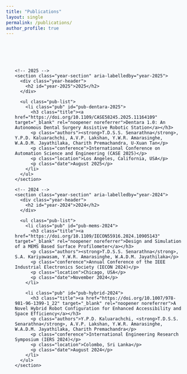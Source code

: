 ```yaml
---
title: "Publications"
layout: single
permalink: /publications/
author_profile: true
---
```


<html lang="en">
<head>
  <meta charset="utf-8" />
  <meta name="viewport" content="width=device-width,initial-scale=1" />
  <title>Publications — Sanjaya Senarathna</title>
  <style>
    :root{--bg:#f8fafc;--card:#ffffff;--muted:#586169;--accent:#0b5cff}
    html,body{height:100%;margin:0;font-family:Inter, system-ui, -apple-system, "Segoe UI", Roboto, "Helvetica Neue", Arial; background:var(--bg);color:#0b1220}
    .wrap{max-width:1100px;margin:48px auto;padding:24px}
    h1{font-size:1.6rem;margin:0 0 8px}
    p.lead{margin:0 0 24px;color:var(--muted)}

    .year-section{margin:28px 0}
    .year-header{display:flex;align-items:baseline;gap:12px}
    .year-header h2{margin:0;font-size:1.25rem}
    .pub-list{list-style:none;padding:0;margin:12px 0 0}

    .pub{background:var(--card);border-radius:12px;padding:16px 20px;margin:16px 0;box-shadow:0 4px 14px rgba(11,17,32,0.06)}
    .title{margin:0;font-weight:600}
    .title a{color:var(--accent);text-decoration:none}
    .title a:hover{text-decoration:underline}
    .authors{margin:0;color:var(--muted);font-size:0.9rem;line-height:1.2}
    .conference,.location,.date{margin:0;color:var(--muted);font-size:0.9rem;line-height:1.1}

    @media (max-width:520px){.wrap{padding:16px} .title{font-size:0.98rem}}
  </style>
</head>
<body>
  <main class="wrap" id="publications">

    <!-- 2025 -->
    <section class="year-section" aria-labelledby="year-2025">
      <div class="year-header">
        <h2 id="year-2025">2025</h2>
      </div>

      <ul class="pub-list">
        <li class="pub" id="pub-dentara-2025">
          <h3 class="title"><a href="https://doi.org/10.1109/CASE58245.2025.11164109" target="_blank" rel="noopener noreferrer">Dentara 1.0: An Autonomous Dental Surgery Assistive Robotic Station</a></h3>
          <p class="authors"><strong>T.D.S.S. Senarathna</strong>, Y.P.D. Kaluarachchi, A.V.P. Lakshan, Y.W.R. Amarasinghe, W.A.D.M. Jayathilaka, Charith Premachandra, U-Xuan Tan</p>
          <p class="conference">International Conference on Automation Science and Engineering (CASE 2025)</p>
          <p class="location">Los Angeles, California, USA</p>
          <p class="date">August 2025</p>
        </li>
      </ul>
    </section>

    <!-- 2024 -->
    <section class="year-section" aria-labelledby="year-2024">
      <div class="year-header">
        <h2 id="year-2024">2024</h2>
      </div>

      <ul class="pub-list">
        <li class="pub" id="pub-mems-2024">
          <h3 class="title"><a href="https://doi.org/10.1109/IECON55916.2024.10905143" target="_blank" rel="noopener noreferrer">Design and Simulation of a MEMS Based Surface Profilometer</a></h3>
          <p class="authors"><strong>T.D.S.S. Senarathna</strong>, S.A. Kariyawasam, Y.W.R. Amarasinghe, W.A.D.M. Jayathilaka</p>
          <p class="conference">Annual Conference of the IEEE Industrial Electronics Society (IECON 2024)</p>
          <p class="location">Chicago, USA</p>
          <p class="date">November 2024</p>
        </li>

        <li class="pub" id="pub-hybrid-2024">
          <h3 class="title"><a href="https://doi.org/10.1007/978-981-96-1399-1_22" target="_blank" rel="noopener noreferrer">A Novel Hybrid Robot Configuration for Enhanced Accessibility and Space Efficiency</a></h3>
          <p class="authors">Y.P.D. Kaluarachchi, <strong>T.D.S.S. Senarathna</strong>, A.V.P. Lakshan, Y.W.R. Amarasinghe, W.A.D.M. Jayathilaka, Charith Premachandra</p>
          <p class="conference">International Engineering Research Symposium (IERS 2024)</p>
          <p class="location">Colombo, Sri Lanka</p>
          <p class="date">August 2024</p>
        </li>
      </ul>
    </section>

  </main>
</body>
</html>
